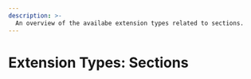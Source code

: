 ```yaml
---
description: >-
  An overview of the availabe extension types related to sections.
---
```


# Extension Types: Sections
